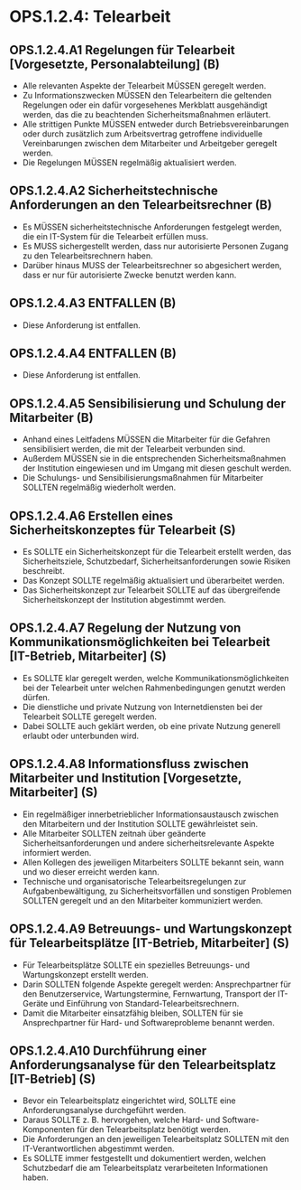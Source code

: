 # OPS.1.2.4: Telearbeit

## OPS.1.2.4.A1 Regelungen für Telearbeit [Vorgesetzte, Personalabteilung] (B)

- Alle relevanten Aspekte der Telearbeit MÜSSEN geregelt werden.
- Zu Informationszwecken MÜSSEN den Telearbeitern die geltenden Regelungen oder ein dafür vorgesehenes Merkblatt ausgehändigt werden, das die zu beachtenden Sicherheitsmaßnahmen erläutert.
- Alle strittigen Punkte MÜSSEN entweder durch Betriebsvereinbarungen oder durch zusätzlich zum Arbeitsvertrag getroffene individuelle Vereinbarungen zwischen dem Mitarbeiter und Arbeitgeber geregelt werden.
- Die Regelungen MÜSSEN regelmäßig aktualisiert werden.

## OPS.1.2.4.A2 Sicherheitstechnische Anforderungen an den Telearbeitsrechner (B)

- Es MÜSSEN sicherheitstechnische Anforderungen festgelegt werden, die ein IT-System für die Telearbeit erfüllen muss.
- Es MUSS sichergestellt werden, dass nur autorisierte Personen Zugang zu den Telearbeitsrechnern haben.
- Darüber hinaus MUSS der Telearbeitsrechner so abgesichert werden, dass er nur für autorisierte Zwecke benutzt werden kann.

## OPS.1.2.4.A3 ENTFALLEN (B)

- Diese Anforderung ist entfallen.

## OPS.1.2.4.A4 ENTFALLEN (B)

- Diese Anforderung ist entfallen.

## OPS.1.2.4.A5 Sensibilisierung und Schulung der Mitarbeiter (B)

- Anhand eines Leitfadens MÜSSEN die Mitarbeiter für die Gefahren sensibilisiert werden, die mit der Telearbeit verbunden sind.
- Außerdem MÜSSEN sie in die entsprechenden Sicherheitsmaßnahmen der Institution eingewiesen und im Umgang mit diesen geschult werden.
- Die Schulungs- und Sensibilisierungsmaßnahmen für Mitarbeiter SOLLTEN regelmäßig wiederholt werden.

## OPS.1.2.4.A6 Erstellen eines Sicherheitskonzeptes für Telearbeit (S)

- Es SOLLTE ein Sicherheitskonzept für die Telearbeit erstellt werden, das Sicherheitsziele, Schutzbedarf, Sicherheitsanforderungen sowie Risiken beschreibt.
- Das Konzept SOLLTE regelmäßig aktualisiert und überarbeitet werden.
- Das Sicherheitskonzept zur Telearbeit SOLLTE auf das übergreifende Sicherheitskonzept der Institution abgestimmt werden.

## OPS.1.2.4.A7 Regelung der Nutzung von Kommunikationsmöglichkeiten bei Telearbeit [IT-Betrieb, Mitarbeiter] (S)

- Es SOLLTE klar geregelt werden, welche Kommunikationsmöglichkeiten bei der Telearbeit unter welchen Rahmenbedingungen genutzt werden dürfen.
- Die dienstliche und private Nutzung von Internetdiensten bei der Telearbeit SOLLTE geregelt werden.
- Dabei SOLLTE auch geklärt werden, ob eine private Nutzung generell erlaubt oder unterbunden wird.

## OPS.1.2.4.A8 Informationsfluss zwischen Mitarbeiter und Institution [Vorgesetzte, Mitarbeiter] (S)

- Ein regelmäßiger innerbetrieblicher Informationsaustausch zwischen den Mitarbeitern und der Institution SOLLTE gewährleistet sein.
- Alle Mitarbeiter SOLLTEN zeitnah über geänderte Sicherheitsanforderungen und andere sicherheitsrelevante Aspekte informiert werden.
- Allen Kollegen des jeweiligen Mitarbeiters SOLLTE bekannt sein, wann und wo dieser erreicht werden kann.
- Technische und organisatorische Telearbeitsregelungen zur Aufgabenbewältigung, zu Sicherheitsvorfällen und sonstigen Problemen SOLLTEN geregelt und an den Mitarbeiter kommuniziert werden.

## OPS.1.2.4.A9 Betreuungs- und Wartungskonzept für Telearbeitsplätze [IT-Betrieb, Mitarbeiter] (S)

- Für Telearbeitsplätze SOLLTE ein spezielles Betreuungs- und Wartungskonzept erstellt werden.
- Darin SOLLTEN folgende Aspekte geregelt werden: Ansprechpartner für den Benutzerservice, Wartungstermine, Fernwartung, Transport der IT-Geräte und Einführung von Standard-Telearbeitsrechnern.
- Damit die Mitarbeiter einsatzfähig bleiben, SOLLTEN für sie Ansprechpartner für Hard- und Softwareprobleme benannt werden.

## OPS.1.2.4.A10 Durchführung einer Anforderungsanalyse für den Telearbeitsplatz [IT-Betrieb] (S)

- Bevor ein Telearbeitsplatz eingerichtet wird, SOLLTE eine Anforderungsanalyse durchgeführt werden.
- Daraus SOLLTE z. B. hervorgehen, welche Hard- und Software-Komponenten für den Telearbeitsplatz benötigt werden.
- Die Anforderungen an den jeweiligen Telearbeitsplatz SOLLTEN mit den IT-Verantwortlichen abgestimmt werden.
- Es SOLLTE immer festgestellt und dokumentiert werden, welchen Schutzbedarf die am Telearbeitsplatz verarbeiteten Informationen haben.


